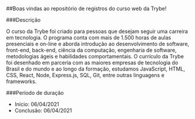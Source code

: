 ##Boas vindas ao repositório de registros do curso web da Trybe!

###Descrição

O curso da Trybe foi criado para pessoas que desejam seguir uma carreira em tecnologia. O programa conta com mais de 1.500 horas de aulas presenciais e on-line e aborda introdução ao desenvolvimento de software, front-end, back-end, ciência da computação, engenharia de software, metodologias ágeis e habilidades comportamentais. O currículo da Trybe foi desenhado em parceria com as maiores empresas de tecnologia do Brasil e do mundo e ao longo da formação, estudamos JavaScript, HTML, CSS, React, Node, Express.js, SQL, Git, entre outras linguagens e frameworks.


###Período de duração

- Início: 06/04/2021
- Conclusão: 06/04/2021

###